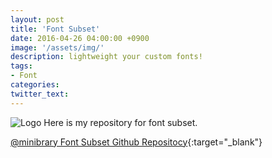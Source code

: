 ```yaml
---
layout: post
title: 'Font Subset'
date: 2016-04-26 04:00:00 +0900
image: '/assets/img/'
description: lightweight your custom fonts!
tags:
- Font
categories:
twitter_text:
---
```


![Logo](mini-logo.png)
Here is my repository for font subset.

[@minibrary Font Subset Github Repositocy](https://github.com/minibrary/font-subset/){:target="_blank"}
